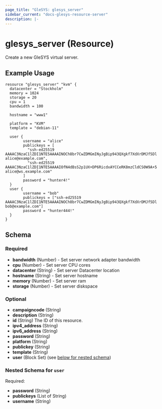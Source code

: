```yaml
---
page_title: "GleSYS: glesys_server"
sidebar_current: "docs-glesys-resource-server"
description: |-
---
```


# glesys_server (Resource)

Create a new GleSYS virtual server.

## Example Usage

```hcl
resource "glesys_server" "kvm" {
  datacenter = "Stockholm"
  memory = 1024
  storage = 20
  cpu = 1
  bandwidth = 100

  hostname = "www1"

  platform = "KVM"
  template = "debian-11"

  user {
        username = "alice"
        publickeys = [
          "ssh-ed25519 AAAAC3NzaC1lZDI1NTE5AAAAINOCh8br7CwZDMGmINyJgBip943QXgkf7XdXrDMJf5Dl alice@example.com",
          "ssh-ed25519 AAAAC3NzaC1lZDI1NTE5AAAAIOfN4dBsS2p1UX+DP6RicdxAYCCeRK8mzCldCS0W9A+5 alice@ws.example.com"
        ]
        password = "hunter4!"
  }
  user {
        username = "bob"
        publickeys = ["ssh-ed25519 AAAAC3NzaC1lZDI1NTE5AAAAINOCh8br7CwZDMGmINyJgBip943QXgkf7XdXrDMJf5Dl bob@example.com"]
        password = "hunter444!"
  }
}
```

<!-- schema generated by tfplugindocs -->
## Schema

### Required

- **bandwidth** (Number) - Set server network adapter bandwidth
- **cpu** (Number) - Set server CPU cores
- **datacenter** (String) - Set server Datacenter location
- **hostname** (String) - Set server hostname
- **memory** (Number) - Set server ram
- **storage** (Number) - Set server diskspace

### Optional

- **campaigncode** (String)
- **description** (String)
- **id** (String) The ID of this resource.
- **ipv4_address** (String)
- **ipv6_address** (String)
- **password** (String)
- **platform** (String)
- **publickey** (String)
- **template** (String)
- **user** (Block Set) (see [below for nested schema](#nestedblock--user))

<a id="nestedblock--user"></a>
### Nested Schema for `user`

Required:

- **password** (String)
- **publickeys** (List of String)
- **username** (String)
